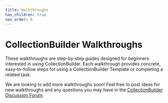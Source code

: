 ```yaml
---
title: Walkthroughs
has_children: true
nav_order: 0
---
```


# CollectionBuilder Walkthroughs

These walkthroughs are step-by-step guides designed for beginners interested in using CollectionBuilder. Each walkthrough provides concrete, easy-to-follow steps for using a CollectionBuilder Template or completing a related task.

We are looking to add more walkthroughs soon! Feel free to post ideas for new walkthroughs and any questions you may have in the [CollectionBuilder Discussion Forum](https://github.com/orgs/CollectionBuilder/discussions).